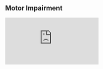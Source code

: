 ## Motor Impairment
<iframe class="stretch" src="https://www.youtube.com/v/SPCQCjpDrB0?version=3&amp;loop=1&amp;playlist=SPCQCjpDrB0&amp;autoplay=1&amp;controls=0&amp;showinfo=0" frameborder="0">[Video of a hand tremo](https://www.youtube.com/watch?v=SPCQCjpDrB0)</iframe>